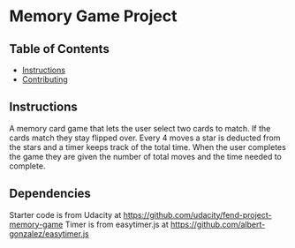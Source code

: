 # Memory Game Project

## Table of Contents

* [Instructions](#instructions)
* [Contributing](#contributing)

## Instructions

A memory card game that lets the user select two cards to match.  If the cards match they stay flipped over.
Every 4 moves a star is deducted from the stars and a timer keeps track of the total time.
When the user completes the game they are given the number of total moves and the time needed to complete.

## Dependencies

Starter code is from Udacity at https://github.com/udacity/fend-project-memory-game
Timer is from easytimer.js at https://github.com/albert-gonzalez/easytimer.js 
